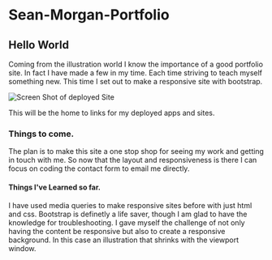 # Sean-Morgan-Portfolio

## Hello World
Coming from the illustration world I know the importance of a good portfolio site. In fact I have made a few in my time. Each time striving to teach myself something new. This time I set out to make a responsive site with bootstrap. 

![Screen Shot of deployed Site](/images/screenshot.png)

This will be the home to links for my deployed apps and sites. 

### Things to come.
The plan is to make this site a one stop shop for seeing my work and getting in touch with me. So now that the layout and responsiveness is there I can focus on coding the contact form to email me directly.

#### Things I've Learned so far.
I have used media queries to make responsive sites before with just html and css. Bootstrap is definetly a life saver, though I am glad to have the knowledge for troubleshooting. I gave myself the challenge of not only having the content be responsive but also to create a responsive background. In this case an illustration that shrinks with the viewport window.
